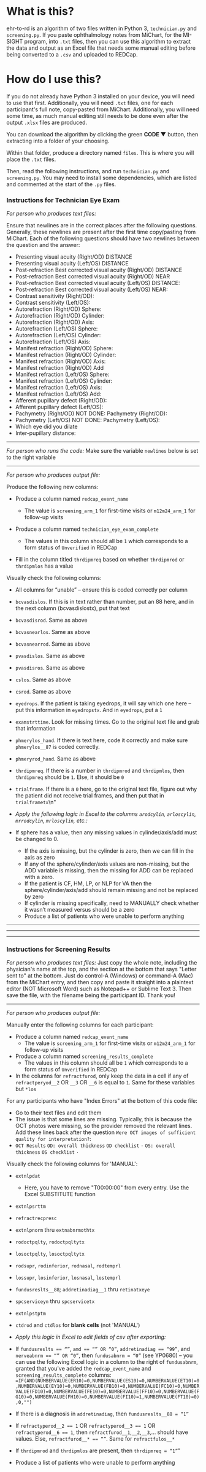 # What is this?
ehr-to-rd is an algorithm of two files written in Python 3, `technician.py` and `screening.py`. If you paste ophthalmology notes from MiChart, for the MI-SIGHT program, into `.txt` files, then you can use this algorithm to extract the data and output as an Excel file that needs some manual editing before being converted to a `.csv` and uploaded to REDCap. 

# How do I use this?
If you do not already have Python 3 installed on your device, you will need to use that first. Additionally, you will need `.txt` files, one for each participant's full note, copy-pasted from MiChart. Additionally, you will need some time, as much manual editing still needs to be done even after the output `.xlsx` files are produced.

You can download the algorithm by clicking the green **CODE ▼** button, then extracting into a folder of your choosing.

Within that folder, produce a directory named `files`. This is where you will place the `.txt` files.

Then, read the following instructions, and run `technician.py` and `screening.py`. You may need to install some dependencies, which are listed and commented at the start of the `.py` files.

### Instructions for Technician Eye Exam

*For person who produces text files:*

Ensure that newlines are in the correct places after the following questions. Generally, these newlines are present after the first time copy/pasting from MiChart. Each of the following questions should have two newlines between the question and the answer:
* Presenting visual acuity (Right/OD) DISTANCE
* Presenting visual acuity (Left/OS) DISTANCE
* Post-refraction Best corrected visual acuity (Right/OD) DISTANCE
* Post-refraction Best corrected visual acuity (Right/OD) NEAR
* Post-refraction Best corrected visual acuity (Left/OS) DISTANCE:
* Post-refraction Best corrected visual acuity (Left/OS) NEAR:
* Contrast sensitivity (Right/OD):
* Contrast sensitivity (Left/OS):
* Autorefraction (Right/OD) Sphere:
* Autorefraction (Right/OD) Cylinder:
* Autorefraction (Right/OD) Axis:
* Autorefraction (Left/OS) Sphere:
* Autorefraction (Left/OS) Cylinder:
* Autorefraction (Left/OS) Axis:
* Manifest refraction (Right/OD) Sphere:
* Manifest refraction (Right/OD) Cylinder:
* Manifest refraction (Right/OD) Axis:
* Manifest refraction (Right/OD) Add
* Manifest refraction (Left/OS) Sphere:
* Manifest refraction (Left/OS) Cylinder:
* Manifest refraction (Left/OS) Axis:
* Manifest refraction (Left/OS) Add:
* Afferent pupillary defect (Right/OD):
* Afferent pupillary defect (Left/OS):
* Pachymetry (Right/OD) NOT DONE: Pachymetry (Right/OD):
* Pachymetry (Left/OS) NOT DONE: Pachymetry (Left/OS): 
* Which eye did you dilate 
* Inter-pupillary distance:

---

*For person who runs the code:*
Make sure the variable `newlines` below is set to the right variable

---

*For person who produces output file:*

Produce the following new columns:

* Produce a column named `redcap_event_name`
  * The value is `screening_arm_1` for first-time visits or `m12m24_arm_1` for follow-up visits

* Produce a column named `technician_eye_exam_complete`
  * The values in this column should all be `1` which corresponds to a form status of `Unverified` in REDCap

* Fill in the column titled `thrdipmreq` based on whether `thrdipmrod` or `thrdipmlos` has a value

Visually check the following columns:
* All columns for “unable” – ensure this is coded correctly per column
* `bcvasdislos`. If this is in text rather than number, put an 88 here, and in the next column (bcvasdislostx), put that text
* `bcvasdisrod`. Same as above
* `bcvasnearlos`. Same as above
* `bcvasnearrod`. Same as above
* `pvasdislos`. Same as above
* `pvasdisros`. Same as above
* `cslos`. Same as above
* `csrod`. Same as above
* `eyedrops`. If the patient is taking eyedrops, it will say which one here – put this information in `eyedropstx`. And in `eyedrops`, put a `1`
* `examstrttime`. Look for missing times. Go to the original text file and grab that information
* `phmerylos_hand`. If there is text here, code it correctly and make sure `phmerylos__87` is coded correctly.
* `phmeryrod_hand`. Same as above
* `thrdipmreq`. If there is a number in `thrdipmrod` and `thrdipmlos`, then `thrdipmreq` should be `1`. Else, it should be `0`
* `trialframe`. If there is a `0` here, go to the original text file, figure out why the patient did not receive trial frames, and then put that in `trialframetx`\n"

* *Apply the following logic in Excel to the columns `arodcylin`, `arloscylin`, `mrrodcylin`, `mrloscylin`, etc.:*
* If sphere has a value, then any missing values in cylinder/axis/add must be changed to 0.
  * If the axis is missing, but the cylinder is zero, then we can fill in the axis as zero
  * If any of the sphere/cylinder/axis values are non-missing, but the ADD variable is missing, then the missing for ADD can be replaced with a zero.
  * If the patient is CF, HM, LP, or NLP for VA then the sphere/cylinder/axis/add should remain missing and not be replaced by zero
  * If cylinder is missing specifically, need to MANUALLY check whether it wasn’t measured versus should be a zero
  * Produce a list of patients who were unable to perform anything


---
---
---

### Instructions for Screening Results

*For person who produces text files:*
Just copy the whole note, including the physician's name at the top, and the section at the bottom that says "Letter sent to" at the bottom. Just do control-A (Windows) or command-A (Mac) from the MiChart entry, and then copy and paste it straight into a plaintext editor (NOT Microsoft Word) such as Notepad++ or Sublime Text 3. Then save the file, with the filename being the participant ID. Thank you!

---

*For person who produces output file:*

Manually enter the following columns for each participant:

* Produce a column named `redcap_event_name`
  * The value is `screening_arm_1` for first-time visits or `m12m24_arm_1` for follow-up visits
* Produce a column named `screening_results_complete`
  * The values in this column should all be `1` which corresponds to a form status of `Unverified` in REDCap
* In the columns for `refractfurod`, only keep the data in a cell if any of `refractperyod__2` OR `__3` OR `__6` is equal to `1`. Same for these variables but `*los`

For any participants who have \"Index Errors\" at the bottom of this code file:

* Go to their text files and edit them
* The issue is that some lines are missing. Typically, this is because the OCT photos were missing, so the provider removed the relevant lines. Add these lines back after the question `Were OCT images of sufficient quality for interpretation?`:
 * 
    `OCT Results`
    `OD: overall thickness`
    `OD checklist`
    `·`
    `OS: overall thickness`
    `OS checklist`
    `·`

Visually check the following columns for 'MANUAL': 

* `extnlpdat`
  * Here, you have to remove "T00:00:00" from every entry. Use the Excel SUBSTITUTE function
* `extnlpsrttm`
* `refractrecpresc`
* `extnlpnorm` thru `extnabnrmothtx`
* `rodoctpqlty`, `rodoctpqltytx`
* `losoctpqlty`, `losoctpqltytx`
* `rodsupr`, `rodinferior`, `rodnasal`, `rodtemprl`
* `lossupr`, `losinferior`, `losnasal`, `lostemprl`
* `fundusreslts__88`; `addretinadiag__1` thru `retinatxeye`
* `spcserviceyn` thru `spcservicetx`
* `extnlpstptm`
* `ctdrod` and `ctdlos` for **blank cells** (not 'MANUAL')

* *Apply this logic in Excel to edit fields of csv after exporting:*
* If `fundusreslts == “”`, `amd == “” OR “0”`, `addretinadiag == “99”`, and `nerveabnrm == “” OR “0”`, then `fundusabnrm = “0”` (see YP0680) – you can use the following Excel logic in a column to the right of `fundusabnrm`, granted that you've added the `redcap_event_name` and `screening_results_complete` columns: `=IF(AND(NUMBERVALUE(ER10)=0,NUMBERVALUE(ES10)=0,NUMBERVALUE(ET10)=0,NUMBERVALUE(EY10)=0,NUMBERVALUE(FB10)=0,NUMBERVALUE(FC10)=0,NUMBERVALUE(FD10)=0,NUMBERVALUE(FE10)=0,NUMBERVALUE(FF10)=0,NUMBERVALUE(FG10)=0,NUMBERVALUE(FH10)=0,NUMBERVALUE(FI10)=1,NUMBERVALUE(FT10)=0),0,"")`
* If there is a diagnosis in `addretinadiag`, then `fundusreslts__88 = “1”`
* If `refractyperod__2 == 1` OR `refractyperod__3 == 1` OR `refractyperod__6 == 1`, then `refractfurod__1`,`__2`,`__3`,... should have values. Else, `refractfurod__* == “”`. Same for `refractfulos__*`
* If `thrdipmrod` and `thrdipmlos` are present, then `thrdipmreq = “1”`"
* Produce a list of patients who were unable to perform anything

